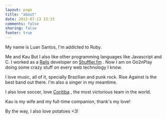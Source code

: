 ```yaml
---
layout: page
title: "about"
date: 2012-07-13 13:33
comments: false
sharing: false
footer: true
---
```


My name is Luan Santos, I'm addicted to Ruby.

Me and Kau
But I also like other programming languages like Javascript and C. I worked as a [Rails](http://rubyonrails.org/)  developer on [Shuffler.fm](http://shuffler.fm) . Now I am on Go2nPlay doing some crazy stuff on every web technology I know.

I love music, all of it, specially Brazilian and punk rock. Rise Against is the best band out there. I'm also a singer in my meantime.

I also love soccer, love [Coritiba](http://coritiba.com.br) , the most victorious team in the world.

Kau is my wife and my full-time companion, thank's my love!

By the way, I also love potatoes <3!
